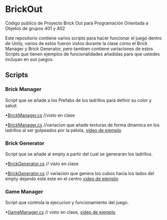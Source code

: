 # BrickOut
Código publico de Proyecto Brick Out para Programación Orientada a Objetos de grupos 401 y 402

Este repositorio contiene varios scripts para hacer funcionar el juego dentro de Unity, varios de estos fueron vistos durante la clase como el Brick Manager y Brick Generator, pero tambien contiene variaciones de estos Scripts que tienen ejemplos de funcionalidades añadidas para que ustedes incluyan en sus juegos.


## Scripts

### Brick Manager
Script que se añade a los Prefabs de los ladrillos para definir su color y salud.

•[BrickManager.cs](https://github.com/AlexanderMartinG/BrickOut/blob/master/Scripts/BrickManager.cs) //visto en clase

•[BrickManager.cs](https://github.com/AlexanderMartinG/BrickOut/blob/master/Scripts/Variaciones/BrickManager.cs) //variacion que añade texturas de forma dinamica en los ladrillos al ser golpeados por la pelota, [video de ejemplo](https://youtu.be/yMjRDXnQ6QE)

### Brick Generator
Script que se añade al empty a partir del cual se generaran los ladrillos.

•[BrickGenerator.cs](https://github.com/AlexanderMartinG/BrickOut/blob/master/Scripts/BrickGenerator.cs) // visto en clase

•[BrickGenerator.cs](https://github.com/AlexanderMartinG/BrickOut/blob/master/Scripts/Variaciones/BrickGenerator.cs) // variacion que genera los cubos hacia los lados del empty dejando este este en el centro [video de ejemplo](https://youtu.be/8ppZGmSgpxw)

### Game Manager
Script que controla la ejecucion y funcionamiento del juego.

•[GameManager.cs](https://github.com/AlexanderMartinG/BrickOut/blob/master/Scripts/GameManager.cs) // visto en clase, [video de ejemplo](https://youtu.be/n8dODAFBlRU)


